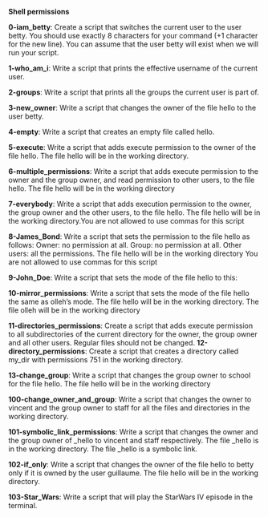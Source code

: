  **Shell permissions**

**0-iam_betty**: Create a script that switches the current user to the user betty. You should use exactly 8 characters for your command (+1 character for the new line). You can assume that the user betty will exist when we will run your script.

**1-who_am_i**: Write a script that prints the effective username of the current user.

**2-groups**: Write a script that prints all the groups the current user is part of.

**3-new_owner**: Write a script that changes the owner of the file hello to the user betty.

**4-empty**: Write a script that creates an empty file called hello.

**5-execute**: Write a script that adds execute permission to the owner of the file hello. The file hello will be in the working directory.

**6-multiple_permissions**: Write a script that adds execute permission to the owner and the group owner, and read permission to other users, to the file hello. The file hello will be in the working directory

**7-everybody**: Write a script that adds execution permission to the owner, the group owner and the other users, to the file hello. The file hello will be in the working directory.You are not allowed to use commas for this script

**8-James_Bond**: Write a script that sets the permission to the file hello as follows: Owner: no permission at all. Group: no permission at all. Other users: all the permissions. The file hello will be in the working directory You are not allowed to use commas for this script

**9-John_Doe**: Write a script that sets the mode of the file hello to this:

**10-mirror_permissions**: Write a script that sets the mode of the file hello the same as olleh’s mode. The file hello will be in the working directory. The file olleh will be in the working directory

**11-directories_permissions**: Create a script that adds execute permission to all subdirectories of the current directory for the owner, the group owner and all other users. Regular files should not be changed.
**12-directory_permissions**: Create a script that creates a directory called my_dir with permissions 751 in the working directory.

**13-change_group**: Write a script that changes the group owner to school for the file hello. The file hello will be in the working directory

**100-change_owner_and_group**: Write a script that changes the owner to vincent and the group owner to staff for all the files and directories in the working directory.

**101-symbolic_link_permissions**: Write a script that changes the owner and the group owner of _hello to vincent and staff respectively. The file _hello is in the working directory. The file _hello is a symbolic link.

**102-if_only**: Write a script that changes the owner of the file hello to betty only if it is owned by the user guillaume. The file hello will be in the working directory.

**103-Star_Wars**: Write a script that will play the StarWars IV episode in the terminal.
